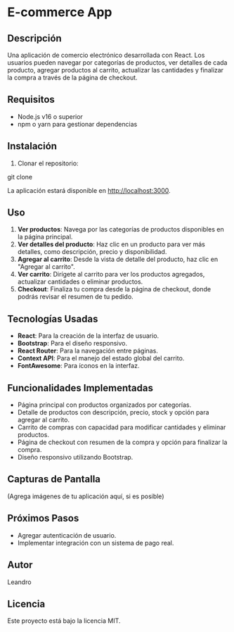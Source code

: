 # E-commerce App

## Descripción
Una aplicación de comercio electrónico desarrollada con React. Los usuarios pueden navegar por categorías de productos, ver detalles de cada producto, agregar productos al carrito, actualizar las cantidades y finalizar la compra a través de la página de checkout.

## Requisitos
- Node.js v16 o superior
- npm o yarn para gestionar dependencias

## Instalación

1. Clonar el repositorio:

git clone 

La aplicación estará disponible en [http://localhost:3000](http://localhost:3000).

## Uso

1. **Ver productos**: Navega por las categorías de productos disponibles en la página principal.
2. **Ver detalles del producto**: Haz clic en un producto para ver más detalles, como descripción, precio y disponibilidad.
3. **Agregar al carrito**: Desde la vista de detalle del producto, haz clic en "Agregar al carrito".
4. **Ver carrito**: Dirígete al carrito para ver los productos agregados, actualizar cantidades o eliminar productos.
5. **Checkout**: Finaliza tu compra desde la página de checkout, donde podrás revisar el resumen de tu pedido.

## Tecnologías Usadas
- **React**: Para la creación de la interfaz de usuario.
- **Bootstrap**: Para el diseño responsivo.
- **React Router**: Para la navegación entre páginas.
- **Context API**: Para el manejo del estado global del carrito.
- **FontAwesome**: Para íconos en la interfaz.

## Funcionalidades Implementadas
- Página principal con productos organizados por categorías.
- Detalle de productos con descripción, precio, stock y opción para agregar al carrito.
- Carrito de compras con capacidad para modificar cantidades y eliminar productos.
- Página de checkout con resumen de la compra y opción para finalizar la compra.
- Diseño responsivo utilizando Bootstrap.

## Capturas de Pantalla

(Agrega imágenes de tu aplicación aquí, si es posible)

## Próximos Pasos
- Agregar autenticación de usuario.
- Implementar integración con un sistema de pago real.

## Autor
Leandro

## Licencia
Este proyecto está bajo la licencia MIT.

